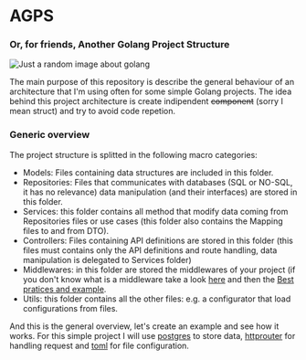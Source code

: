 # AGPS
### Or, for  friends, Another Golang Project Structure
![Just a random image about golang](https://talks.golang.org/2013/advconc/race.png)

The main purpose of this repository is describe the general behaviour of an architecture that I'm using often for some simple Golang projects.
The idea behind this project architecture is create indipendent ~~component~~ (sorry I mean struct) and try to avoid code repetion. 

### Generic overview
The project structure is splitted in the following macro categories: 

 - Models: Files containing data structures are included in this folder.
 - Repositories: Files that communicates with databases (SQL or NO-SQL, it has no relevance) data manipulation (and their interfaces) are stored in this folder.
 - Services: this folder contains all method that modify data coming from Repositories files or use cases (this folder also contains the Mapping files to and from DTO).
 - Controllers: Files containing API definitions are stored in this folder (this files must contains only the API definitions and route handling, data manipulation is delegated to Services folder)
 - Middlewares: in this folder are stored the middlewares of your project (if you don't know what is a middleware take a look [here](https://en.wikipedia.org/wiki/Middleware) and then the [Best pratices and example](https://www.nicolasmerouze.com/middlewares-golang-best-practices-examples/).
 - Utils: this folder contains all the other files: e.g. a configurator that load configurations from files.

And this is the general overview, let's create an example and see how it works.
For this simple project I will use [postgres](github.com/lib/pq) to store data, [httprouter](https://github.com/julienschmidt/httprouter) for handling request and [toml](https://github.com/BurntSushi/toml) for file configuration.
